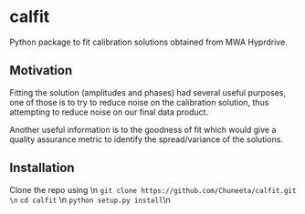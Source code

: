 # calfit

Python package to fit calibration solutions obtained from MWA Hyprdrive.

## Motivation
Fitting the solution (amplitudes and phases) had several useful purposes, one of those is to try to reduce noise on the calibration solution, thus attempting to reduce noise on our final data product.

Another useful information is to the goodness of fit which would give a quality assurance metric to identify the spread/variance of the solutions. 

## Installation
Clone the repo using \n
`git clone https://github.com/Chuneeta/calfit.git \n`
`cd calfit` \n
`python setup.py install`\n

